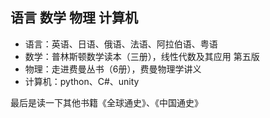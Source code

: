 ## 语言 数学 物理 计算机

* 语言：英语、日语、俄语、法语、阿拉伯语、粤语
* 数学：普林斯顿数学读本（三册），线性代数及其应用 第五版 
* 物理：走进费曼丛书（6册），费曼物理学讲义
* 计算机：python、C#、unity

最后是读一下其他书籍《全球通史》、《中国通史》
